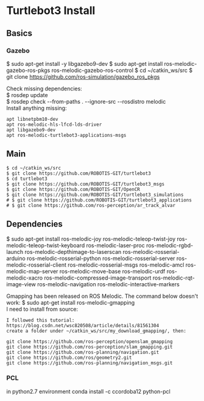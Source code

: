 

# Turtlebot3 Install


## Basics


### Gazebo
$ sudo apt-get install -y libgazebo9-dev
$ sudo apt-get install ros-melodic-gazebo-ros-pkgs ros-melodic-gazebo-ros-control
$ cd ~/catkin_ws/src
$ git clone https://github.com/ros-simulation/gazebo_ros_pkgs

Check missing dependencies:  
$ rosdep update  
$ rosdep check --from-paths . --ignore-src --rosdistro melodic  
Install anything missing:
```
apt	libnetpbm10-dev
apt	ros-melodic-hls-lfcd-lds-driver
apt	libgazebo9-dev
apt	ros-melodic-turtlebot3-applications-msgs
```

## Main

```
$ cd ~/catkin_ws/src
$ git clone https://github.com/ROBOTIS-GIT/turtlebot3
$ cd turtlebot3
$ git clone https://github.com/ROBOTIS-GIT/turtlebot3_msgs
$ git clone https://github.com/ROBOTIS-GIT/OpenCR
$ git clone https://github.com/ROBOTIS-GIT/turtlebot3_simulations
# $ git clone https://github.com/ROBOTIS-GIT/turtlebot3_applications
# $ git clone https://github.com/ros-perception/ar_track_alvar
```

## Dependencies

$ sudo apt-get install ros-melodic-joy ros-melodic-teleop-twist-joy ros-melodic-teleop-twist-keyboard ros-melodic-laser-proc ros-melodic-rgbd-launch ros-melodic-depthimage-to-laserscan ros-melodic-rosserial-arduino ros-melodic-rosserial-python ros-melodic-rosserial-server ros-melodic-rosserial-client ros-melodic-rosserial-msgs ros-melodic-amcl ros-melodic-map-server ros-melodic-move-base ros-melodic-urdf ros-melodic-xacro ros-melodic-compressed-image-transport ros-melodic-rqt-image-view ros-melodic-navigation ros-melodic-interactive-markers

Gmapping has been released on ROS Melodic. The command below doesn't work:
$ sudo apt-get install ros-melodic-gmapping  
I need to install from source:
```
I followed this tutorial:
https://blog.csdn.net/wsc820508/article/details/81561304
create a folder under ~/catkin_ws/src/my_download_gmapping/, then:

git clone https://github.com/ros-perception/openslam_gmapping
git clone https://github.com/ros-perception/slam_gmapping.git
git clone https://github.com/ros-planning/navigation.git
git clone https://github.com/ros/geometry2.git
git clone https://github.com/ros-planning/navigation_msgs.git

```

### PCL
in python2.7 environment
conda install -c ccordoba12 python-pcl 


